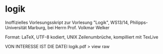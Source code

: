 logik
=====

Inoffizielles Vorlesungsskript zur Vorlesung "Logik", WS13/14, Philipps-Universität Marburg, bei Herrn Prof. Volkmar Welker

Format: LaTeX, UTF-8 kodiert, UNIX Zeilenumbrüche, kompilliert mit TexLive

VON INTERESSE IST DIE DATEI logik.pdf > view raw
